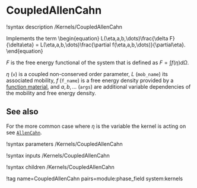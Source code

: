 # CoupledAllenCahn

!syntax description /Kernels/CoupledAllenCahn

Implements the term
\begin{equation}
L(\eta,a,b,\dots)\frac{\delta F}{\delta\eta} = L(\eta,a,b,\dots)\frac{\partial f(\eta,a,b,\dots)}{\partial\eta}.
\end{equation}

$F$ is the free energy functional of the system that is defined as $F=\int f(\eta) d\Omega$.

$\eta$ (`v`) is a coupled non-conserved order parameter, $L$ (`mob_name`) its associated mobility,
$f$ (`f_name`) is a free energy density provided by a [function material](../../introduction/FunctionMaterials), and
$a,b,\dots$ (`args`) are additional variable dependencies of the mobility and free energy density.

## See also

For the more common case where $\eta$ is the variable the kernel is acting on see
[`AllenCahn`](/AllenCahn.md).

!syntax parameters /Kernels/CoupledAllenCahn

!syntax inputs /Kernels/CoupledAllenCahn

!syntax children /Kernels/CoupledAllenCahn

!tag name=CoupledAllenCahn pairs=module:phase_field system:kernels
